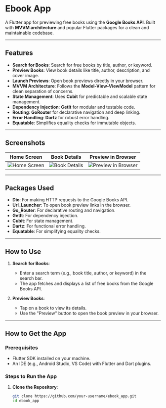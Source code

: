 # Ebook App

A Flutter app for previewing free books using the **Google Books API**. Built with **MVVM architecture** and popular Flutter packages for a clean and maintainable codebase.

---

## Features

- **Search for Books**: Search for free books by title, author, or keyword.
- **Preview Books**: View book details like title, author, description, and cover image.
- **Launch Previews**: Open book previews directly in your browser.
- **MVVM Architecture**: Follows the **Model-View-ViewModel** pattern for clean separation of concerns.
- **State Management**: Uses **Cubit** for predictable and scalable state management.
- **Dependency Injection**: **GetIt** for modular and testable code.
- **Routing**: **GoRouter** for declarative navigation and deep linking.
- **Error Handling**: **Dartz** for robust error handling.
- **Equatable**: Simplifies equality checks for immutable objects.

---

## Screenshots

| **Home Screen** | **Book Details** | **Preview in Browser** |
|------------------|------------------|------------------------|
| ![Home Screen](screenshots/home_screen.png) | ![Book Details](screenshots/book_details.png) | ![Preview in Browser](screenshots/preview_browser.png) |

---

## Packages Used

- **Dio**: For making HTTP requests to the Google Books API.
- **Url_Launcher**: To open book preview links in the browser.
- **Go_Router**: For declarative routing and navigation.
- **GetIt**: For dependency injection.
- **Cubit**: For state management.
- **Dartz**: For functional error handling.
- **Equatable**: For simplifying equality checks.

---

## How to Use

1. **Search for Books**:
   - Enter a search term (e.g., book title, author, or keyword) in the search bar.
   - The app fetches and displays a list of free books from the Google Books API.

2. **Preview Books**:
   - Tap on a book to view its details.
   - Use the "Preview" button to open the book preview in your browser.

---

## How to Get the App

### Prerequisites
- Flutter SDK installed on your machine.
- An IDE (e.g., Android Studio, VS Code) with Flutter and Dart plugins.

### Steps to Run the App
1. **Clone the Repository**:
   ```bash
   git clone https://github.com/your-username/ebook_app.git
   cd ebook_app
